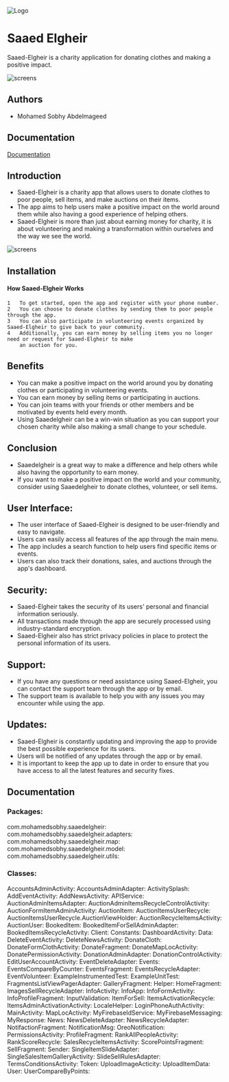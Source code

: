 ![Logo](https://iili.io/HRgFtTX.md.png)


# Saaed Elgheir

Saaed-Elgheir is a charity application for donating clothes and making a positive impact.


![screens](https://iili.io/HRr2yhu.png)

## Authors
- Mohamed Sobhy Abdelmageed 



## Documentation

[Documentation](https://linktodocumentation)


## Introduction
 - Saaed-Elgheir is a charity app that allows users to donate clothes to poor people, sell items, and make auctions on their items.
 - The app aims to help users make a positive impact on the world around them while also having a good experience of helping others.
 - Saaed-Elgheir is more than just about earning money for charity, it is about volunteering and making a transformation within ourselves and the way we see the world.


![screens](https://iili.io/HRgmK67.md.png)

## Installation
#### How Saaed-Elgheir Works

	1	To get started, open the app and register with your phone number.
	2	You can choose to donate clothes by sending them to poor people through the app.
	3	You can also participate in volunteering events organized by Saaed-Elgheir to give back to your community.
	4	Additionally, you can earn money by selling items you no longer need or request for Saaed-Elgheir to make 
		an auction for you.
    

## Benefits
 - You can make a positive impact on the world around you by donating clothes or participating in volunteering events.
 - You can earn money by selling items or participating in auctions.
 - You can join teams with your friends or other members and be motivated by events held every month.
 - Using Saaedelgheir can be a win-win situation as you can support your chosen charity while also making a small change 
   to your schedule.


## Conclusion
 - Saaedelgheir is a great way to make a difference and help others while also having the opportunity to earn money.
 - If you want to make a positive impact on the world and your community, consider using Saaedelgheir to donate clothes, 
   volunteer, or sell items.


## User Interface:
 - The user interface of Saaed-Elgheir is designed to be user-friendly and easy to navigate.
 - Users can easily access all features of the app through the main menu.
 - The app includes a search function to help users find specific items or events.
 - Users can also track their donations, sales, and auctions through the app's dashboard.

## Security:
 - Saaed-Elgheir takes the security of its users' personal and financial information seriously.
 - All transactions made through the app are securely processed using industry-standard encryption.
 - Saaed-Elgheir also has strict privacy policies in place to protect the personal information of its users.


## Support:
 - If you have any questions or need assistance using Saaed-Elgheir, you can contact the support team through the app or by email.
 - The support team is available to help you with any issues you may encounter while using the app.

## Updates:
 - Saaed-Elgheir is constantly updating and improving the app to provide the best possible experience for its users.
 - Users will be notified of any updates through the app or by email.
 - It is important to keep the app up to date in order to ensure that you have access to all the latest features and security fixes.


## Documentation 

### Packages:
com.mohamedsobhy.saaedelgheir:
com.mohamedsobhy.saaedelgheir.adapters:
com.mohamedsobhy.saaedelgheir.map:
com.mohamedsobhy.saaedelgheir.model:
com.mohamedsobhy.saaedelgheir.utils:


### Classes:
AccountsAdminActivity:
AccountsAdminAdapter:
ActivitySplash:
AddEventActivity:
AddNewsActivity:
APIService:
AuctionAdminItemsAdapter:
AuctionAdminItemsRecycleControlActivity:
AuctionFormItemAdminActivity:
AuctionItem:
AuctionItemsUserRecycle:
AuctionItemsUserRecycle.AuctionViewHolder:
AuctionRecycleItemsActivity:
AuctionUser:
BookedItem:
BookedItemForSellAdminAdapter:
BookedItemsRecycleActivity:
Client:
Constants:
DashboardActivity:
Data:
DeleteEventActivity:
DeleteNewsActivity:
DonateCloth:
DonateFormClothActivity:
DonateFragment:
DonateMapLocActivity:
DonatePermissionActivity:
DonationAdminAdapter:
DonationControlActivity:
EditUserAccountActivity:
EventDeleteAdapter:
Events:
EventsCompareByCounter:
EventsFragment:
EventsRecycleAdapter:
EventVolunteer:
ExampleInstrumentedTest:
ExampleUnitTest:
FragmentsListViewPagerAdapter:
GalleryFragment:
Helper:
HomeFragment:
ImagesSellRecycleAdapter:
InfoActivity:
InfoApp:
InfoFormActivity:
InfoProfileFragment:
InputValidation:
ItemForSell:
ItemsActivationRecycle:
ItemsAdminActivationActivity:
LocaleHelper:
LoginPhoneAuthActivity:
MainActivity:
MapLocActivity:
MyFirebaseIdService:
MyFirebaseMessaging:
MyResponse:
News:
NewsDeleteAdapter:
NewsRecycleAdapter:
NotifactionFragment:
NotificationMsg:
OreoNotification:
PermissionsActivity:
ProfileFragment:
RankAllPeopleActivity:
RankScoreRecycle:
SalesRecycleItemsActivity:
ScorePointsFragment:
SellFragment:
Sender:
SingleItemSlideAdapter:
SingleSalesItemGalleryActivity:
SlideSellRulesAdapter:
TermsConditionsActivity:
Token:
UploadImageActicity:
UploadItemData:
User:
UserCompareByPoints:

